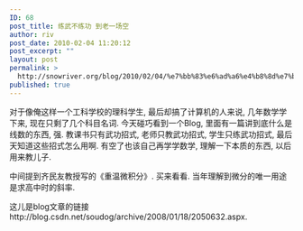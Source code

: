 ```yaml
---
ID: 68
post_title: 练武不练功 到老一场空
author: riv
post_date: 2010-02-04 11:20:12
post_excerpt: ""
layout: post
permalink: >
  http://snowriver.org/blog/2010/02/04/%e7%bb%83%e6%ad%a6%e4%b8%8d%e7%bb%83%e5%8a%9f-%e5%88%b0%e8%80%81%e4%b8%80%e5%9c%ba%e7%a9%ba/
published: true
---
```

对于像俺这样一个工科学校的理科学生, 最后却搞了计算机的人来说, 几年数学学下来, 现在只剩了几个科目名词. 今天碰巧看到一个Blog, 里面有一篇讲到底什么是线数的东西, 强. 教课书只有武功招式, 老师只教武功招式, 学生只练武功招式, 最后天知道这些招式怎么用啊. 有空了也该自己再学学数学, 理解一下本质的东西, 以后用来教儿子. 

中间提到齐民友教授写的《重温微积分》. 买来看看. 当年理解到微分的唯一用途是求高中时的斜率.

这儿是blog文章的链接http://blog.csdn.net/soudog/archive/2008/01/18/2050632.aspx.